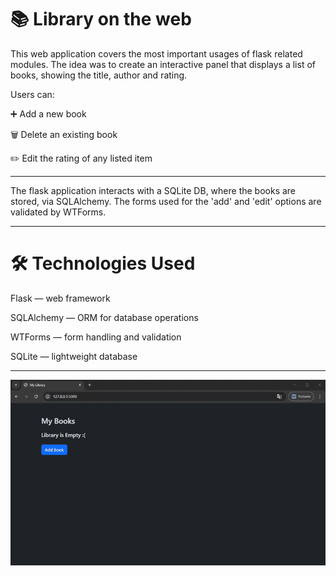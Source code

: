 # 📚 Library on the web
This web application covers the most important
usages of flask related modules. The idea was to create 
an interactive panel that displays a list of books,
showing the title, author and rating.

Users can:

➕ Add a new book

🗑️ Delete an existing book

✏️ Edit the rating of any listed item

---

The flask application interacts with a SQLite DB, where the books
are stored, via SQLAlchemy. The forms used for the 'add' and 'edit'
options are validated by WTForms.

---

# 🛠️ Technologies Used

Flask — web framework

SQLAlchemy — ORM for database operations

WTForms — form handling and validation

SQLite — lightweight database

---

![](library.gif)
